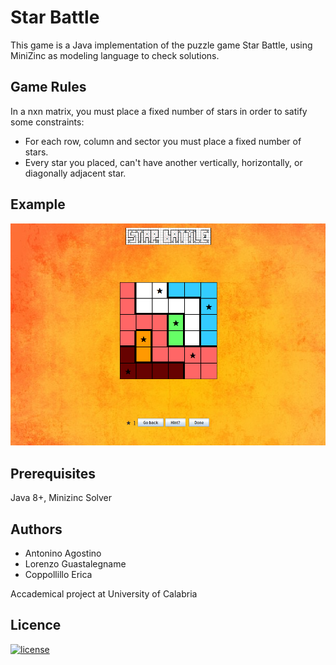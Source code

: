 # Star Battle
This game is a Java implementation of the puzzle game Star Battle, using MiniZinc as modeling language to check solutions.

## Game Rules
In a nxn matrix, you must place a fixed number of stars in order to satify some constraints:

* For each row, column and sector you must place a fixed number of stars.
* Every star you placed, can't have another vertically, horizontally, or diagonally adjacent star.

## Example
<img src="https://github.com/KR-Project-Group-3/starbattle-mini-zinc/blob/master/resources/ScreenShot.png" alt="ScreenShot">

## Prerequisites
Java 8+, Minizinc Solver

## Authors
- Antonino Agostino
- Lorenzo Guastalegname
- Coppollillo Erica

Accademical project at University of Calabria

## Licence
[![license](https://img.shields.io/github/license/DAVFoundation/captain-n3m0.svg?style=flat-square)](https://github.com/KR-Project-Group-3/starbattle-mini-zinc/blob/master/LICENSE)
